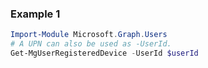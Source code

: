 ### Example 1
``` powershell
Import-Module Microsoft.Graph.Users
# A UPN can also be used as -UserId.
Get-MgUserRegisteredDevice -UserId $userId
```
